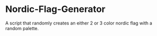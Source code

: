 # Nordic-Flag-Generator
A script that randomly creates an either 2 or 3 color nordic flag with a random palette. 
